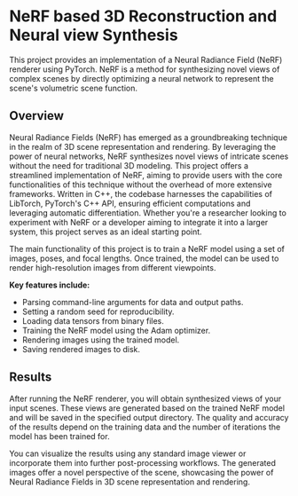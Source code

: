 # NeRF based 3D Reconstruction and Neural view Synthesis

This project provides an implementation of a Neural Radiance Field (NeRF) renderer using PyTorch. NeRF is a method for synthesizing novel views of complex scenes by directly optimizing a neural network to represent the scene's volumetric scene function.

## Overview
Neural Radiance Fields (NeRF) has emerged as a groundbreaking technique in the realm of 3D scene representation and rendering. By leveraging the power of neural networks, NeRF synthesizes novel views of intricate scenes without the need for traditional 3D modeling. This project offers a streamlined implementation of NeRF, aiming to provide users with the core functionalities of this technique without the overhead of more extensive frameworks. Written in C++, the codebase harnesses the capabilities of LibTorch, PyTorch's C++ API, ensuring efficient computations and leveraging automatic differentiation. Whether you're a researcher looking to experiment with NeRF or a developer aiming to integrate it into a larger system, this project serves as an ideal starting point.

The main functionality of this project is to train a NeRF model using a set of images, poses, and focal lengths. Once trained, the model can be used to render high-resolution images from different viewpoints.

**Key features include:**
- Parsing command-line arguments for data and output paths.
- Setting a random seed for reproducibility.
- Loading data tensors from binary files.
- Training the NeRF model using the Adam optimizer.
- Rendering images using the trained model.
- Saving rendered images to disk.

## Results
After running the NeRF renderer, you will obtain synthesized views of your input scenes. These views are generated based on the trained NeRF model and will be saved in the specified output directory. The quality and accuracy of the results depend on the training data and the number of iterations the model has been trained for.

You can visualize the results using any standard image viewer or incorporate them into further post-processing workflows. The generated images offer a novel perspective of the scene, showcasing the power of Neural Radiance Fields in 3D scene representation and rendering.